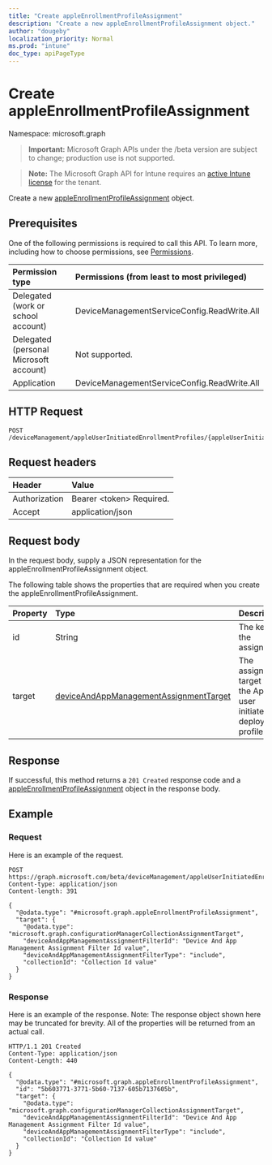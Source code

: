 ```yaml
---
title: "Create appleEnrollmentProfileAssignment"
description: "Create a new appleEnrollmentProfileAssignment object."
author: "dougeby"
localization_priority: Normal
ms.prod: "intune"
doc_type: apiPageType
---
```


# Create appleEnrollmentProfileAssignment

Namespace: microsoft.graph

> **Important:** Microsoft Graph APIs under the /beta version are subject to change; production use is not supported.

> **Note:** The Microsoft Graph API for Intune requires an [active Intune license](https://go.microsoft.com/fwlink/?linkid=839381) for the tenant.

Create a new [appleEnrollmentProfileAssignment](../resources/intune-enrollment-appleenrollmentprofileassignment.md) object.

## Prerequisites
One of the following permissions is required to call this API. To learn more, including how to choose permissions, see [Permissions](/graph/permissions-reference).

|Permission type|Permissions (from least to most privileged)|
|:---|:---|
|Delegated (work or school account)|DeviceManagementServiceConfig.ReadWrite.All|
|Delegated (personal Microsoft account)|Not supported.|
|Application|DeviceManagementServiceConfig.ReadWrite.All|

## HTTP Request
<!-- {
  "blockType": "ignored"
}
-->
``` http
POST /deviceManagement/appleUserInitiatedEnrollmentProfiles/{appleUserInitiatedEnrollmentProfileId}/assignments
```

## Request headers
|Header|Value|
|:---|:---|
|Authorization|Bearer &lt;token&gt; Required.|
|Accept|application/json|

## Request body
In the request body, supply a JSON representation for the appleEnrollmentProfileAssignment object.

The following table shows the properties that are required when you create the appleEnrollmentProfileAssignment.

|Property|Type|Description|
|:---|:---|:---|
|id|String|The key of the assignment.|
|target|[deviceAndAppManagementAssignmentTarget](../resources/intune-shared-deviceandappmanagementassignmenttarget.md)|The assignment target for the Apple user initiated deployment profile.|



## Response
If successful, this method returns a `201 Created` response code and a [appleEnrollmentProfileAssignment](../resources/intune-enrollment-appleenrollmentprofileassignment.md) object in the response body.

## Example

### Request
Here is an example of the request.
``` http
POST https://graph.microsoft.com/beta/deviceManagement/appleUserInitiatedEnrollmentProfiles/{appleUserInitiatedEnrollmentProfileId}/assignments
Content-type: application/json
Content-length: 391

{
  "@odata.type": "#microsoft.graph.appleEnrollmentProfileAssignment",
  "target": {
    "@odata.type": "microsoft.graph.configurationManagerCollectionAssignmentTarget",
    "deviceAndAppManagementAssignmentFilterId": "Device And App Management Assignment Filter Id value",
    "deviceAndAppManagementAssignmentFilterType": "include",
    "collectionId": "Collection Id value"
  }
}
```

### Response
Here is an example of the response. Note: The response object shown here may be truncated for brevity. All of the properties will be returned from an actual call.
``` http
HTTP/1.1 201 Created
Content-Type: application/json
Content-Length: 440

{
  "@odata.type": "#microsoft.graph.appleEnrollmentProfileAssignment",
  "id": "5b603771-3771-5b60-7137-605b7137605b",
  "target": {
    "@odata.type": "microsoft.graph.configurationManagerCollectionAssignmentTarget",
    "deviceAndAppManagementAssignmentFilterId": "Device And App Management Assignment Filter Id value",
    "deviceAndAppManagementAssignmentFilterType": "include",
    "collectionId": "Collection Id value"
  }
}
```





